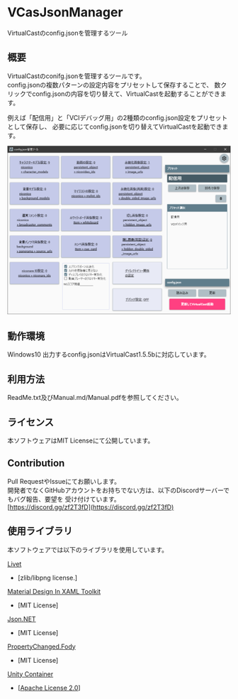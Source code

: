 # VCasJsonManager
VirtualCastのconfig.jsonを管理するツール

## 概要
VirtualCastのconifg.jsonを管理するツールです。  
config.jsonの複数パターンの設定内容をプリセットして保存することで、
数クリックでconfig.jsonの内容を切り替えて、VirtualCastを起動することができます。

例えば「配信用」と「VCIデバッグ用」の2種類のconfig.json設定をプリセットとして保存し、
必要に応じてconfig.jsonを切り替えてVirtualCastを起動できます。

![メイン画面](https://github.com/toma-to/VCasJsonManager/blob/master/ReleaseItems/Manual/Image/MainWindow.png?raw=true)

## 動作環境
Windows10
出力するconfig.jsonはVirtualCast1.5.5bに対応しています。

## 利用方法
ReadMe.txt及びManual.md/Manual.pdfを参照してください。

## ライセンス
本ソフトウェアはMIT Licenseにて公開しています。

## Contribution
Pull RequestやIssueにてお願いします。  
開発者でなくGitHubアカウントをお持ちでない方は、以下のDiscordサーバーでもバグ報告、要望を
受け付けています。  
[https://discord.gg/zf2T3fD](https://discord.gg/zf2T3fD)

## 使用ライブラリ
本ソフトウェアでは以下のライブラリを使用しています。

[Livet](https://github.com/ugaya40/Livet)
 - [zlib/libpng license.]

[Material Design In XAML Toolkit](https://github.com/MaterialDesignInXAML/MaterialDesignInXamlToolkit)
 - [MIT License]

[Json.NET](https://www.newtonsoft.com/json)
 - [MIT License]

[PropertyChanged.Fody](https://github.com/Fody/PropertyChanged)
 - [MIT License]

[Unity Container](https://github.com/unitycontainer/unity)
 - [[Apache License 2.0](http://www.apache.org/licenses/LICENSE-2.0)]

